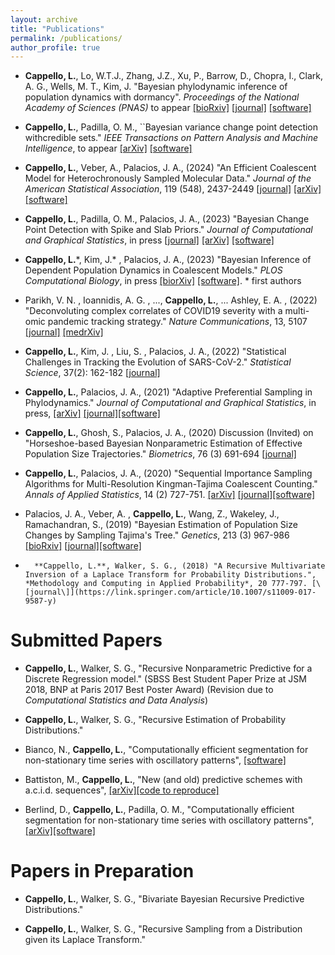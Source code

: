 ```yaml
---
layout: archive
title: "Publications"
permalink: /publications/
author_profile: true
---
```


* **Cappello, L.**,  Lo, W.T.J.,  Zhang, J.Z., Xu, P., Barrow, D., Chopra, I.,  Clark, A. G.,  Wells, M. T., Kim, J. "Bayesian phylodynamic inference of population dynamics with dormancy". *Proceedings of the National Academy of Sciences (PNAS)* to appear [\[bioRxiv\]](https://www.biorxiv.org/content/10.1101/2025.01.19.633741v1)  [\[journal\]](https://www.pnas.org/doi/10.1073/pnas.2501394122) [\[software\]](https://github.com/BEAST-seedbank/SeedbankTree)

 *   **Cappello, L.**, Padilla, O. M., ``Bayesian variance change point detection withcredible sets." *IEEE Transactions on Pattern Analysis and Machine Intelligence*, to appear [\[arXiv\]](https://arxiv.org/abs/2211.14097)  [\[software\]](https://github.com/lorenzocapp/prisca)

* **Cappello, L.**,  Veber, A., Palacios, J. A., (2024) "An Efficient Coalescent Model for Heterochronously Sampled Molecular Data." *Journal of the American Statistical Association*, 119 (548), 2437-2449 [\[journal\]](https://www.tandfonline.com/doi/full/10.1080/01621459.2024.2330732)  [\[arXiv\]](https://arxiv.org/abs/2004.06826)  [\[software\]](https://github.com/JuliaPalacios/phylodyn)	


*   **Cappello, L.**, Padilla, O. M., Palacios, J. A., (2023) "Bayesian Change Point Detection with Spike and Slab Priors." *Journal of Computational and Graphical Statistics*, in press [\[journal\]](https://url6649.tandfonline.com/ls/click?upn=odl8Fji2pFaByYDqV3bjGMQo8st9of2228V6AcSFNq3t86qU90pAx-2BEad4OTI0D6y0jwhu1g1mjW-2BvtXWMt6X3QU3YJNum1fbmqdTMuPi2M-3D_ZK3_X5NlUk8AnDdtxeJY1jjnsZ1tm3gEWymG8v-2FNHYr-2FWDAt-2Fp9ahGRBni1NqZDD4bEbOIh88FIZnek137Xj0ldwd5T-2FJQEABMqBlykQE6k7aduu5BSgGAf7dj3-2FHZfz7Ua3DPBwRLbB7PD0qCZBLCmMw7gUn2HIMwhxNgq07HiR2dqL9zzL8bDDfyGk-2BZ-2FKo42ga9-2Bk0lHps5WO0tDwzLuuwKCvZo5Q7X1jbFvC-2FTQDwZSo5YyMwfid5yPr7X1CtEPcKBLwLe-2Fgea5Wjx078siYwuJyL04uhcY44oc3q2aLK-2F0-3D) [\[arXiv\]](https://arxiv.org/abs/2106.10383)  [\[software\]](https://github.com/lorenzocapp/solocp)	    

* **Cappello, L.**\*,  Kim, J.\* , Palacios, J. A., (2023) "Bayesian Inference of Dependent Population Dynamics in Coalescent Models."  *PLOS Computational Biology*, in press [\[biorXiv\]](https://www.biorxiv.org/content/10.1101/2022.05.22.492976v1) [\[software\]](https://github.com/lorenzocapp/adasel). \* first authors

*   Parikh, V. N. , Ioannidis, A. G. , ..., **Cappello, L.**, ... Ashley, E. A. , (2022) "Deconvoluting complex correlates of COVID19 severity with a multi-omic pandemic tracking strategy." *Nature Communications*, 13, 5107 [\[journal\]](https://www.nature.com/articles/s41467-022-32397-8) [\[medrXiv\]](https://www.medrxiv.org/content/10.1101/2021.08.04.21261547v1.full.pdf+html)

* **Cappello, L.**,  Kim, J. , Liu, S. , Palacios, J. A., (2022)  "Statistical Challenges in Tracking the Evolution of SARS-CoV-2."  *Statistical Science*, 37(2): 162-182 [\[journal\]](https://projecteuclid.org/journals/statistical-science/volume-37/issue-2/Statistical-Challenges-in-Tracking-the-Evolution-of-SARS-CoV-2/10.1214/22-STS853.full)


* **Cappello, L.**, Palacios, J. A., (2021) "Adaptive Preferential Sampling in Phylodynamics." *Journal of Computational and Graphical Statistics*, in press,  [\[arXiv\]](https://arxiv.org/abs/2009.02307) [\[journal\]](https://www.tandfonline.com/doi/full/10.1080/10618600.2021.1987256)[\[software\]](https://github.com/lorenzocapp/adapref)

* **Cappello, L.**, Ghosh, S., Palacios, J. A., (2020) Discussion (Invited) on "Horseshoe-based Bayesian Nonparametric Estimation of Effective Population Size Trajectories." *Biometrics*,  76 (3) 691-694 [\[journal\]](https://onlinelibrary.wiley.com/doi/abs/10.1111/biom.13275)

* **Cappello, L.**, Palacios, J. A., (2020) "Sequential Importance Sampling Algorithms for Multi-Resolution Kingman-Tajima Coalescent Counting."  *Annals of Applied Statistics*, 14 (2) 727-751. [\[arXiv\]](https://arxiv.org/abs/1902.05527) [\[journal\]](https://projecteuclid.org/euclid.aoas/1593449323)[\[software\]](https://github.com/JuliaPalacios/phylodyn)


*  Palacios, J. A., Veber, A. , **Cappello, L.**, Wang, Z., Wakeley, J., Ramachandran, S., (2019) "Bayesian Estimation of Population Size Changes by Sampling Tajima's Tree." *Genetics*, 213 (3) 967-986  [\[bioRxiv\]](https://www.biorxiv.org/content/10.1101/605352v2.full.pdf) [\[journal\]](https://www.genetics.org/content/213/3/967)[\[software\]](https://github.com/JuliaPalacios/phylodyn)


*	    **Cappello, L.**, Walker, S. G., (2018) "A Recursive Multivariate Inversion of a Laplace Transform for Probability Distributions.", *Methodology and Computing in Applied Probability*, 20 777-797. [\[journal\]](https://link.springer.com/article/10.1007/s11009-017-9587-y)
	    

	      




Submitted Papers
======


*  **Cappello, L.**, Walker, S. G., "Recursive Nonparametric Predictive for   a Discrete Regression model." (SBSS Best Student Paper Prize at JSM 2018, BNP at Paris 2017 Best Poster Award) (Revision due to *Computational Statistics and Data Analysis*)

* **Cappello, L.**, Walker, S. G., "Recursive Estimation of  Probability Distributions."



* Bianco, N., **Cappello, L.**,  "Computationally efficient segmentation for non-stationary time series with oscillatory patterns", [\[software\]](https://github.com/whitenoise8/CPVS)


* Battiston, M., **Cappello, L.**,  "New (and old) predictive schemes with a.c.i.d. sequences", [\[arXiv\]](https://arxiv.org/abs/2507.21874)[\[code to reproduce\]](https://github.com/lorenzocapp/acid_paper)

* Berlind, D., **Cappello, L.**, Padilla, O. M.,  "Computationally efficient segmentation for non-stationary time series with oscillatory patterns", [\[arXiv\]](https://arxiv.org/abs/2507.01558)[\[software\]](https://github.com/davis-berlind/MICH)
	


Papers in Preparation
======


    
* **Cappello, L.**, Walker, S. G., "Bivariate Bayesian Recursive Predictive Distributions."
 
     
       
* **Cappello, L.**, Walker, S. G., "Recursive Sampling from a Distribution given its Laplace Transform."